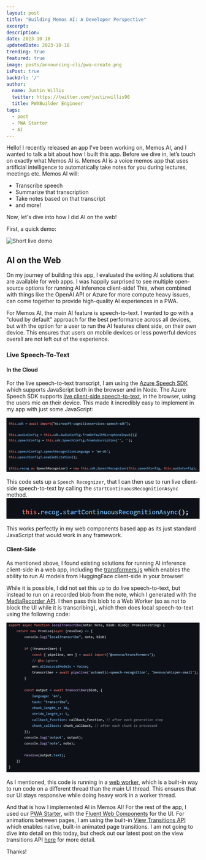 ```yaml
---
layout: post
title: "Building Memos AI: A Developer Perspective"
excerpt: 
description: 
date: 2023-10-18
updatedDate: 2023-10-18
trending: true
featured: true
image: posts/announcing-cli/pwa-create.png
isPost: true
backUrl: '/'
author:
  name: Justin Willis
  twitter: https://twitter.com/justinwillis96
  title: PWABuilder Engineer
tags:
  - post
  - PWA Starter
  - AI
---
```


Hello! I recently released an app I've been working on, Memos AI, and I wanted to talk a bit about how I built this app. Before we dive in, let’s touch on exactly what Memos AI is. Memos AI is a voice memos app that uses artificial intelligence to automatically take notes for you during lectures, meetings etc. Memos AI will:

* Transcribe speech
* Summarize that transcription
* Take notes based on that transcript
* and more!

Now, let's dive into how I did AI on the web!


First, a quick demo:

![Short live demo](live-speech.gif)

## AI on the Web 

On my journey of building this app, I evaluated the exiting AI solutions that are available for web apps. I was happily surprised to see multiple open-source options for running AI inference client-side! This, when combined with things like the OpenAI API or Azure for more compute heavy issues, can come together to provide high-quality AI experiences in a PWA. 

For Memos AI, the main AI feature is speech-to-text. I wanted to go with a "cloud by default" approach for the best performance across all devices, but with the option for a user to run the AI features client side, on their own device. This ensures that users on mobile devices or less powerful devices overall are not left out of the experience.


### Live Speech-To-Text

#### In the Cloud
For the live speech-to-text transcript, I am using the [Azure Speech SDK](https://learn.microsoft.com/en-us/azure/ai-services/speech-service/speech-sdk) which supports JavaScript both in the browser and in Node. The Azure Speech SDK supports [live client-side speech-to-text](https://learn.microsoft.com/en-us/azure/ai-services/speech-service/how-to-recognize-speech?pivots=programming-language-javascript#recognize-speech-from-a-microphone), in the browser, using the users mic on their device. This made it incredibly easy to implement in my app with just some JavaScript:

![code for setting up a Speech Recognizer](setup.png)

This code sets up a `Speech Recognizer`, that I can then use to run live client-side speech-to-text by calling the `startContinuousRecognitionAsync` method. 
![code for starting live transcription](start.png)

This works perfectly in my web components based app as its just standard JavaScript that would work in any framework.

#### Client-Side
As mentioned above, I found existing solutions for running AI inference client-side in a web app, including the [transformers.js](https://github.com/xenova/transformers.js/) which enables the ability to run AI models from HuggingFace client-side in your browser!

While it is possible, I did not set this up to do live speech-to-text, but instead to run on a recorded blob from the note, which I generated with the [MediaRecorder API](https://developer.mozilla.org/en-US/docs/Web/API/MediaRecorder). I then pass this blob to a Web Worker (so as not to block the UI while it is transcribing), which then does local speech-to-text using the following code:

![Alt text](local.png)
 
As I mentioned, this code is running in a [web worker](https://developer.mozilla.org/en-US/docs/Web/API/Web_Workers_API/Using_web_workers), which is a built-in way to run code on a different thread than the main UI thread. This ensures that our UI stays responsive while doing heavy work in a worker thread.


And that is how I implemented AI in Memos AI! For the rest of the app, I used our [PWA Starter](https://aka.ms/pwa-starter), with the [Fluent Web Components](https://learn.microsoft.com/en-us/fluent-ui/web-components/) for the UI. For animations between pages, I am using the built-in [View Transitions API](https://developer.mozilla.org/en-US/docs/Web/API/View_Transitions_API) which enables native, built-in animated page transitions. I am not going to dive into detail on this today, but check out our latest post on the view transitions API [here](https://blog.pwabuilder.com/posts/mimic-native-transitions-in-your-progressive-web-app/) for more detail.

 Thanks!
